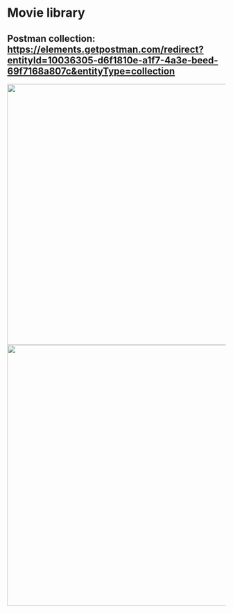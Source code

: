 # Movie library
## Postman collection: https://elements.getpostman.com/redirect?entityId=10036305-d6f1810e-a1f7-4a3e-beed-69f7168a807c&entityType=collection
<img src="readme assets/movie-library-endpoints-models.jpg" style="display: inline; height: 600px; width: 600px">
<img src="readme assets/movie-library-ui-form.jpg" style="display: inline; height: 600px; width: 600px">